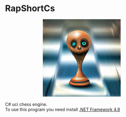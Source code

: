 # RapShortCs

<p align="center">
<img src="https://github.com/Thibor/RapShortCs/blob/master/Resources/RapShortCs.png" />
</p>

C# uci chess engine.<br/>
To use this program you need install  <a href="https://dotnet.microsoft.com/download/dotnet-framework/net48">.NET Framework 4.8</a>